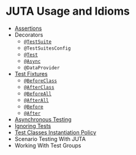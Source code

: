 # JUTA Usage and Idioms

* [Assertions](./docs/reference/jec-apis/juta/assertions)
* Decorators
   * [`@TestSuite`](./docs/reference/jec-apis/juta/testsuite-decorator)
   * `@TestSuitesConfig`
   * [`@Test`](./docs/reference/jec-apis/juta/test-decorator)
   * [`@Async`](./docs/reference/jec-apis/juta/asynchronous-testing#async-decorator)
   * `@DataProvider`
* [Test Fixtures](./docs/reference/jec-apis/juta/test-fixtures)
   * [`@BeforeClass`](./docs/reference/jec-apis/juta/test-fixtures#beforeclass-decorator)
   * [`@AfterClass`](./docs/reference/jec-apis/juta/test-fixtures#afterclass-decorator)
   * [`@BeforeAll`](./docs/reference/jec-apis/juta/test-fixtures#beforeall-decorator)
   * [`@AfterAll`](./docs/reference/jec-apis/juta/test-fixtures#afterall-decorator)
   * [`@Before`](./docs/reference/jec-apis/juta/test-fixtures#before-decorator)
   * [`@After`](./docs/reference/jec-apis/juta/test-fixtures#after-decorator)
* [Asynchronous Testing](./docs/reference/jec-apis/juta/asynchronous-testing)
* [Ignoring Tests](./docs/reference/jec-apis/juta/ignoring-Tests)
* [Test Classes Instantiation Policy](./docs/reference/jec-apis/juta/test-classes-instantiation-policy)
* Scenario Testing With JUTA
* Working With Test Groups